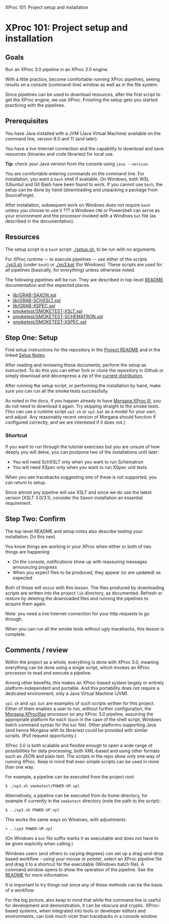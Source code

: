 XProc 101: Project setup and installation
# XProc 101: Project setup and installation

## Goals

Run an XProc 3.0 pipeline in an XProc 3.0 engine.

With a little practice, become comfortable running XProc pipelines, seeing results on a console (command-line) window as well as in the file system.

Since pipelines can be used to download resources, after the first script to get the XProc engine, we use XProc. Finishing the setup gets you started practicing with the pipelines.

## Prerequisites

You have Java installed with a JVM (Java Virtual Machine) available on the command line, version 8.0 and 11 (and later).

You have a live Internet connection and the capability to download and save resources (binaries and code libraries) for local use.

**Tip:** check your Java version from the console using `java --version`.

You are comfortable entering commands on the command line. For installation, you want a `bash` shell if available. On Windows, both WSL (Ubuntu) and Git Bash have been found to work. If you cannot use `bash`, the setup can be done by hand (downloading and unpacking a package from SourceForge).

After installation, subsequent work on Windows does not require `bash` unless you choose to use it ??? a Windows `CMD` or Powershell can serve as your environment and the processor invoked with a Windows `bat` file (as described in the documentation).

## Resources

The setup script is a `bash` script: [./setup.sh](../../setup.sh), to be run with no arguments.

For XProc runtime -- to execute pipelines -- use either of the scripts [./xp3.sh](../../xp3.sh) (under `bash`) or [./xp3.bat](../../xp3.bat) (for Windows). These scripts are used for all pipelines (basically, for everything) unless otherwise noted.

The following pipelines will be run. They are described in top-level [README](../../README.md) documentation and the expected places.

 * [lib/GRAB-SAXON.xpl](../../../lib/GRAB-SAXON.xpl)
 * [lib/GRAB-SCHXSLT.xpl](../../../lib/GRAB-SCHXSLT.xpl)
 * [lib/GRAB-XSPEC.xpl](../../../lib/GRAB-XSPEC.xpl)
 * [smoketest/SMOKETEST-XSLT.xpl](../../../smoketest/SMOKETEST-XSLT.xpl)
 * [smoketest/SMOKETEST-SCHEMATRON.xpl](../../../smoketest/SMOKETEST-SCHEMATRON.xpl)
 * [smoketest/SMOKETEST-XSPEC.xpl](../../../smoketest/SMOKETEST-XSPEC.xpl)
 

## Step One: Setup

Find setup instructions for the repository in the [Project README](../../README.md) and in the linked [Setup Notes](../../setup-notes.md).

After reading and reviewing these documents, perform the setup as instructed. To do this you can either fork or clone the repository in Github or simply download and decompress a zip of the [current
            distribution](https://github.com/usnistgov/oscal-xproc3/archive/refs/heads/main.zip).

After running the setup script, or performing the installation by hand, make sure you can run all the smoke tests successfully.

As noted in the docs, if you happen already to have [Morgana XProc III](https://www.xml-project.com/morganaxproc-iiise.html), you do not need to download it again. Try skipping straight to the smoke tests. (You can use a runtime script `xp3.sh` or `xp3.bat` as a model for your own, and adjust. Any reasonably recent version of Morgana should function if configured correctly, and we are interested if it does not.) 

### Shortcut

If you want to run through the tutorial exercises but you are unsure of how deeply you will delve, you can postpone two of the installations until later:

 * You will need SchXSLT only when you want to run Schematron
 * You will need XSpec only when you want to run XSpec unit tests
 

When you see tracebacks suggesting one of these is not supported, you can return to setup.

Since almost any pipeline will use XSLT and since we do use the latest version (XSLT 3.0/3.1), consider the Saxon installation an essential requirement.

## Step Two: Confirm

The top-level README and setup notes also describe testing your installation. Do this next.

You know things are working in your XProc when either or both of two things are happening:

 * On the console, notifications show up with reassuring messages announcing progress
 * When you expect files to be produced, they appear (or are updated) as expected
 

Both of those will occur with this lesson. The files produced by downloading scripts are written into the project `lib` directory, as documented. Refresh or restore by deleting the downloaded files and running the pipelines to acquire them again.

Note: you need a live Internet connection for your http requests to go through.

When you can run all the smoke tests without ugly tracebacks, this lesson is complete.

## Comments / review

Within the project as a whole, everything is done with XProc 3.0, meaning everything can be done using a single script, which invokes an XProc processor to read and execute a pipeline.

Among other benefits, this makes an XProc-based system largely or entirely platform-independent and portable. And this portability does not require a dedicated environment, only a Java Virtual Machine (JVM).

`xp3.sh` and `xp3.bat` are examples of such scripts written for this project. Either of them enables a user to run, without further configuration, the [Morgana XProcIIIse]() processor on any XProc 3.0 pipeline, assuming the appropriate platform for each (`bash` in the case of the shell script, Windows batch command syntax for the `bat` file). Other platforms supporting Java (and hence Morgana with its libraries) could be provided with similar scripts. (Pull request opportunity.)

XProc 3.0 is both scalable and flexible enough to open a wide range of possibilities for data processing, both XML-based and using other formats such as JSON and plain text. The scripts in the repo show only one way of running XProc. Keep in mind that even simple scripts can be used in more than one way. 

For example, a pipeline can be executed from the project root:

```
$ ./xp3.sh smoketest/POWER-UP.xpl
```

Alternatively, a pipeline can be executed from its home directory, for example if currently in the `smoketest` directory (note the path to the script): 

```
$ ../xp3.sh POWER-UP.xpl
```

This works the same ways on Windows, with adjustments: 

```
> ..\xp3 POWER-UP.xpl 
```

(On Windows a `bat` file suffix marks it as executable and does not have to be given explicitly when calling.)

Windows users (and others to varying degrees) can set up a drag-and-drop based workflow - using your mouse or pointer, select an XProc pipeline file and drag it to a shortcut for the executable (Windows batch file). A command window opens to show the operation of the pipeline. See the [README](../../README.md) for more information.

It is important to try things out since any of these methods can be the basis of a workflow. 

For the big picture, also keep in mind that while the command line is useful for development and demonstration, it can be obscure and cryptic. XProc-based systems, when integrated into tools or developer editors and environments, can look much nicer than tracebacks in a console window.
